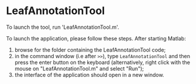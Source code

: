 # LeafAnnotationTool

To launch the tool, run 'LeafAnnotationTool.m'.

To launch the application, please follow these steps.
After starting Matlab:
1. browse for the folder containing the LeafAnnotationTool code;
2. in the command window (i.e after `>>`), type `LeafAnnotationTool` and then press the enter button on the keyboard (alternatively, right click with the mouse on "LeafAnnotationTool.m" and select "Run");
3. the interface of the application should open in a new window.
